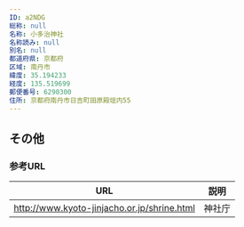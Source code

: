 ```yaml
---
ID: a2NDG
総称: null
名称: 小多治神社
名称読み: null
別名: null
都道府県: 京都府
区域: 南丹市
緯度: 35.194233
経度: 135.519699
郵便番号: 6290300
住所: 京都府南丹市日吉町田原殿垣内55
---
```


## その他

### 参考URL

| URL                                         | 説明   |
| ------------------------------------------- | ------ |
| http://www.kyoto-jinjacho.or.jp/shrine.html | 神社庁 |
